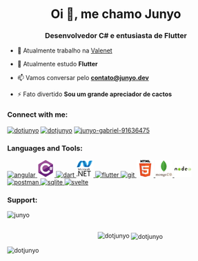 <h1 align="center">Oi 👋, me chamo Junyo</h1>
<h3 align="center">Desenvolvedor C# e entusiasta de Flutter</h3>

- 🔭 Atualmente trabalho na [Valenet](https://valenet.com.br/)

- 🌱 Atualmente estudo **Flutter**

- 📫 Vamos conversar pelo **contato@junyo.dev**

- ⚡ Fato divertido **Sou um grande apreciador de cactos**

<h3 align="left">Connect with me:</h3>
<p align="left">
<a href="https://dev.to/dotjunyo" target="blank"><img align="center" src="https://raw.githubusercontent.com/rahuldkjain/github-profile-readme-generator/master/src/images/icons/Social/devto.svg" alt="dotjunyo" height="30" width="40" /></a>
<a href="https://twitter.com/dotjunyo" target="blank"><img align="center" src="https://raw.githubusercontent.com/rahuldkjain/github-profile-readme-generator/master/src/images/icons/Social/twitter.svg" alt="dotjunyo" height="30" width="40" /></a>
<a href="https://linkedin.com/in/junyo-gabriel-91636475" target="blank"><img align="center" src="https://raw.githubusercontent.com/rahuldkjain/github-profile-readme-generator/master/src/images/icons/Social/linked-in-alt.svg" alt="junyo-gabriel-91636475" height="30" width="40" /></a>
</p>

<h3 align="left">Languages and Tools:</h3>
<p align="left"> <a href="https://angular.io" target="_blank" rel="noreferrer"> <img src="https://angular.io/assets/images/logos/angular/angular.svg" alt="angular" width="40" height="40"/> </a> <a href="https://www.w3schools.com/cs/" target="_blank" rel="noreferrer"> <img src="https://raw.githubusercontent.com/devicons/devicon/master/icons/csharp/csharp-original.svg" alt="csharp" width="40" height="40"/> </a> <a href="https://dart.dev" target="_blank" rel="noreferrer"> <img src="https://www.vectorlogo.zone/logos/dartlang/dartlang-icon.svg" alt="dart" width="40" height="40"/> </a> <a href="https://dotnet.microsoft.com/" target="_blank" rel="noreferrer"> <img src="https://raw.githubusercontent.com/devicons/devicon/master/icons/dot-net/dot-net-original-wordmark.svg" alt="dotnet" width="40" height="40"/> </a> <a href="https://flutter.dev" target="_blank" rel="noreferrer"> <img src="https://www.vectorlogo.zone/logos/flutterio/flutterio-icon.svg" alt="flutter" width="40" height="40"/> </a> <a href="https://git-scm.com/" target="_blank" rel="noreferrer"> <img src="https://www.vectorlogo.zone/logos/git-scm/git-scm-icon.svg" alt="git" width="40" height="40"/> </a> <a href="https://www.w3.org/html/" target="_blank" rel="noreferrer"> <img src="https://raw.githubusercontent.com/devicons/devicon/master/icons/html5/html5-original-wordmark.svg" alt="html5" width="40" height="40"/> </a> <a href="https://www.mongodb.com/" target="_blank" rel="noreferrer"> <img src="https://raw.githubusercontent.com/devicons/devicon/master/icons/mongodb/mongodb-original-wordmark.svg" alt="mongodb" width="40" height="40"/> </a> <a href="https://nodejs.org" target="_blank" rel="noreferrer"> <img src="https://raw.githubusercontent.com/devicons/devicon/master/icons/nodejs/nodejs-original-wordmark.svg" alt="nodejs" width="40" height="40"/> </a> <a href="https://postman.com" target="_blank" rel="noreferrer"> <img src="https://www.vectorlogo.zone/logos/getpostman/getpostman-icon.svg" alt="postman" width="40" height="40"/> </a> <a href="https://www.sqlite.org/" target="_blank" rel="noreferrer"> <img src="https://www.vectorlogo.zone/logos/sqlite/sqlite-icon.svg" alt="sqlite" width="40" height="40"/> </a> <a href="https://svelte.dev" target="_blank" rel="noreferrer"> <img src="https://upload.wikimedia.org/wikipedia/commons/1/1b/Svelte_Logo.svg" alt="svelte" width="40" height="40"/> </a> </p>

<h3 align="left">Support:</h3>
<p><a href="https://ko-fi.com/junyo"> <img align="left" src="https://cdn.ko-fi.com/cdn/kofi3.png?v=3" height="50" width="210" alt="junyo" /></a></p><br><br>

<p><img align="left" src="https://github-readme-stats.vercel.app/api/top-langs?username=dotjunyo&show_icons=true&theme=dracula&locale=en&layout=compact" alt="dotjunyo" /></p>

<p>&nbsp;<img align="center" src="https://github-readme-stats.vercel.app/api?username=dotjunyo&show_icons=true&theme=dracula&locale=en" alt="dotjunyo" /></p>

<p><img align="center" src="https://github-readme-streak-stats.herokuapp.com/?user=dotjunyo&theme=dark" alt="dotjunyo" /></p>
